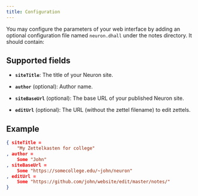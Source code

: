 ```yaml
---
title: Configuration
---
```


You may configure the parameters of your web interface by adding an optional configuration file named `neuron.dhall` under the notes directory. It should contain:

## Supported fields

* **`siteTitle`**: The title of your Neuron site.

* **`author`** (optional): Author name.

* **`siteBaseUrl`** (optional): The base URL of your published Neuron site.

* **`editUrl`** (optional): The URL (without the zettel filename) to edit zettels.

## Example 

```json
{ siteTitle =
    "My Zettelkasten for college"
, author =
    Some "John"
, siteBaseUrl =
    Some "https://somecollege.edu/~john/neuron"
, editUrl =
    Some "https://github.com/john/website/edit/master/notes/"
}
```

